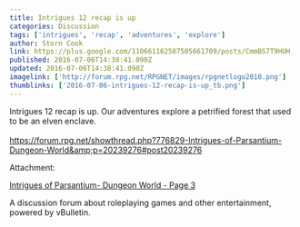 ```yaml
---
title: Intrigues 12 recap is up
categories: Discussion
tags: ['intrigues', 'recap', 'adventures', 'explore']
author: Storn Cook
link: https://plus.google.com/110661162507505661709/posts/CmmBS7T9HUH
published: 2016-07-06T14:38:41.090Z
updated: 2016-07-06T14:38:41.090Z
imagelink: ['http://forum.rpg.net/RPGNET/images/rpgnetlogo2010.png']
thumblinks: ['2016-07-06-intrigues-12-recap-is-up_tb.png']
---
```


Intrigues 12 recap is up.  Our adventures explore a petrified forest that used to be an elven enclave.  <br /><br /><a href="https://forum.rpg.net/showthread.php?776829-Intrigues-of-Parsantium-Dungeon-World&amp;p=20239276#post20239276" class="ot-anchor">https://forum.rpg.net/showthread.php?776829-Intrigues-of-Parsantium-Dungeon-World&amp;p=20239276#post20239276</a>


Attachment:

<a href='https://forum.rpg.net/showthread.php?776829-Intrigues-of-Parsantium-Dungeon-World&p=20239276#post20239276'>Intrigues of Parsantium-  Dungeon World - Page 3</a>


A discussion forum about roleplaying games and other entertainment, powered by vBulletin.